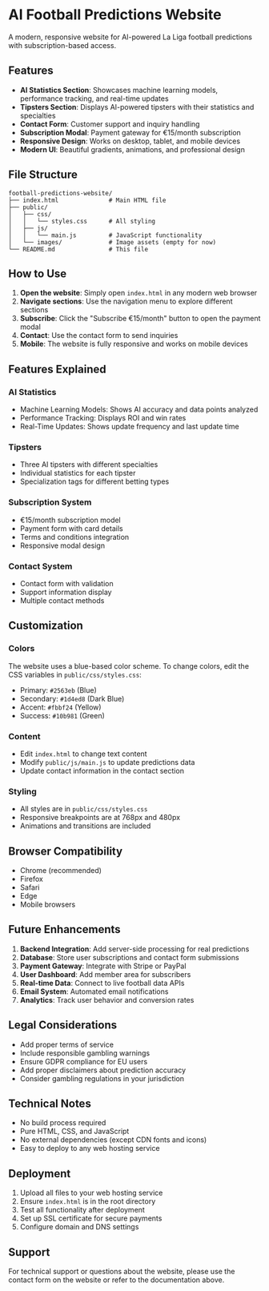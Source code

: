# AI Football Predictions Website

A modern, responsive website for AI-powered La Liga football predictions with subscription-based access.

## Features

- **AI Statistics Section**: Showcases machine learning models, performance tracking, and real-time updates
- **Tipsters Section**: Displays AI-powered tipsters with their statistics and specialties
- **Contact Form**: Customer support and inquiry handling
- **Subscription Modal**: Payment gateway for €15/month subscription
- **Responsive Design**: Works on desktop, tablet, and mobile devices
- **Modern UI**: Beautiful gradients, animations, and professional design

## File Structure

```
football-predictions-website/
├── index.html              # Main HTML file
├── public/
│   ├── css/
│   │   └── styles.css      # All styling
│   ├── js/
│   │   └── main.js         # JavaScript functionality
│   └── images/             # Image assets (empty for now)
└── README.md               # This file
```

## How to Use

1. **Open the website**: Simply open `index.html` in any modern web browser
2. **Navigate sections**: Use the navigation menu to explore different sections
3. **Subscribe**: Click the "Subscribe €15/month" button to open the payment modal
4. **Contact**: Use the contact form to send inquiries
5. **Mobile**: The website is fully responsive and works on mobile devices

## Features Explained

### AI Statistics
- Machine Learning Models: Shows AI accuracy and data points analyzed
- Performance Tracking: Displays ROI and win rates
- Real-Time Updates: Shows update frequency and last update time

### Tipsters
- Three AI tipsters with different specialties
- Individual statistics for each tipster
- Specialization tags for different betting types

### Subscription System
- €15/month subscription model
- Payment form with card details
- Terms and conditions integration
- Responsive modal design

### Contact System
- Contact form with validation
- Support information display
- Multiple contact methods

## Customization

### Colors
The website uses a blue-based color scheme. To change colors, edit the CSS variables in `public/css/styles.css`:

- Primary: `#2563eb` (Blue)
- Secondary: `#1d4ed8` (Dark Blue)
- Accent: `#fbbf24` (Yellow)
- Success: `#10b981` (Green)

### Content
- Edit `index.html` to change text content
- Modify `public/js/main.js` to update predictions data
- Update contact information in the contact section

### Styling
- All styles are in `public/css/styles.css`
- Responsive breakpoints are at 768px and 480px
- Animations and transitions are included

## Browser Compatibility

- Chrome (recommended)
- Firefox
- Safari
- Edge
- Mobile browsers

## Future Enhancements

1. **Backend Integration**: Add server-side processing for real predictions
2. **Database**: Store user subscriptions and contact form submissions
3. **Payment Gateway**: Integrate with Stripe or PayPal
4. **User Dashboard**: Add member area for subscribers
5. **Real-time Data**: Connect to live football data APIs
6. **Email System**: Automated email notifications
7. **Analytics**: Track user behavior and conversion rates

## Legal Considerations

- Add proper terms of service
- Include responsible gambling warnings
- Ensure GDPR compliance for EU users
- Add proper disclaimers about prediction accuracy
- Consider gambling regulations in your jurisdiction

## Technical Notes

- No build process required
- Pure HTML, CSS, and JavaScript
- No external dependencies (except CDN fonts and icons)
- Easy to deploy to any web hosting service

## Deployment

1. Upload all files to your web hosting service
2. Ensure `index.html` is in the root directory
3. Test all functionality after deployment
4. Set up SSL certificate for secure payments
5. Configure domain and DNS settings

## Support

For technical support or questions about the website, please use the contact form on the website or refer to the documentation above.
